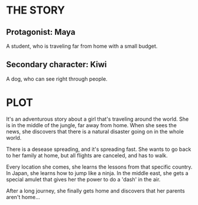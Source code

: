 # THE STORY

## Protagonist: Maya
A student, who is traveling far from home with a small budget.

## Secondary character: Kiwi
A dog, who can see right through people.

# PLOT
It's an adventurous story about a girl that's traveling around the world. 
She is in the middle of the jungle, far away from home. When she sees the
news, she discovers that there is a natural disaster going on in the whole
world.

There is a desease spreading, and it's spreading fast. She wants to go
back to her family at home, but all flights are canceled, and has to walk.

Every location she comes, she learns the lessons from that specific country.
In Japan, she learns how to jump like a ninja. In the middle east, she gets
a special amulet that gives her the power to do a 'dash' in the air.

<!-- Each part of the world will get a special upgrade -->

After a long journey, she finally gets home and discovers that her parents 
aren't home...

<!-- TODO: -->
<!-- The story has a ground-shaking family revelation. -->
<!-- someone in the story will make a big decision that is irreversible. -->
<!-- A natural disaster will change everything. -->
